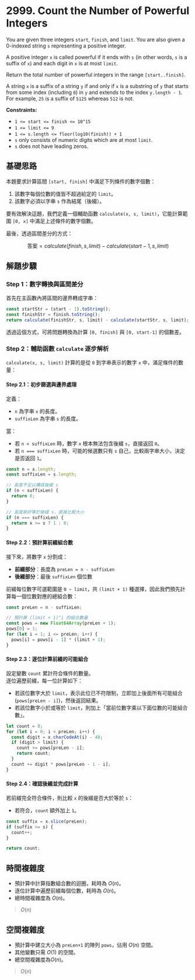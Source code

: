 # 2999. Count the Number of Powerful Integers

You are given three integers `start`, `finish`, and `limit`. 
You are also given a 0-indexed string `s` representing a positive integer.

A positive integer `x` is called powerful if it ends with `s` 
(in other words, `s` is a suffix of `x`) and each digit in `x` is at most `limit`.

Return the total number of powerful integers in the range `[start..finish]`.

A string `x` is a suffix of a string `y` if and only if `x` is a substring of `y` 
that starts from some index (including `0`) in `y` and extends to the index `y.length - 1`. 
For example, `25` is a suffix of `5125` whereas `512` is not.

**Constraints:**

- `1 <= start <= finish <= 10^15`
- `1 <= limit <= 9`
- `1 <= s.length <= floor(log10(finish)) + 1`
- `s` only consists of numeric digits which are at most `limit`.
- `s` does not have leading zeros.

## 基礎思路

本題要求計算區間 `[start, finish]` 中滿足下列條件的數字個數：

1. 該數字每個位數的值皆不超過給定的 `limit`。
2. 該數字必須以字串 `s` 作為結尾（後綴）。

要有效解決這題，我們定義一個輔助函數 `calculate(x, s, limit)`，它能計算範圍 `[0, x]` 中滿足上述條件的數字個數。

最後，透過區間差分的方式：

$$
\text{答案} = calculate(finish, s, limit) - calculate(start - 1, s, limit)
$$

## 解題步驟

### Step 1：數字轉換與區間差分

首先在主函數內將區間的邊界轉成字串：

```typescript
const startStr = (start - 1).toString();
const finishStr = finish.toString();
return calculate(finishStr, s, limit) - calculate(startStr, s, limit);
```

透過這個方式，可將問題轉換為計算 `[0, finish]` 與 `[0, start-1]` 的個數差。

### Step 2：輔助函數 `calculate` 逐步解析

`calculate(x, s, limit)` 計算的是從 `0` 到字串表示的數字 `x` 中，滿足條件的數量：

#### Step 2.1：初步篩選與邊界處理

定義：

- `n` 為字串 `x` 的長度。
- `suffixLen` 為字串 `s` 的長度。

當：

- 若 `n < suffixLen` 時，數字 `x` 根本無法包含後綴 `s`，直接返回 `0`。
- 若 `n === suffixLen` 時，可能的候選數只有 `s` 自己，比較兩字串大小，決定是否返回 `1`。

```typescript
const n = x.length;
const suffixLen = s.length;

// 長度不足以構成後綴 s
if (n < suffixLen) {
  return 0;
}

// 長度剛好等於後綴 s，直接比較大小
if (n === suffixLen) {
  return x >= s ? 1 : 0;
}
```

#### Step 2.2：預計算前綴組合數

接下來，將數字 `x` 分割成：

- **前綴部分**：長度為 `preLen = n - suffixLen`
- **後綴部分**：最後 `suffixLen` 個位數

前綴每位數字可選範圍是 `0 ~ limit`，共 `(limit + 1)` 種選擇，因此我們預先計算每一個位數對應的總組合數：

```typescript
const preLen = n - suffixLen;

// 預計算 (limit + 1)^i 的組合數量
const pows = new Float64Array(preLen + 1);
pows[0] = 1;
for (let i = 1; i <= preLen; i++) {
  pows[i] = pows[i - 1] * (limit + 1);
}
```

#### Step 2.3：逐位計算前綴的可能組合

設定變數 `count` 累計符合條件的數量。  
逐位遍歷前綴，每一位計算如下：

- 若該位數字大於 `limit`，表示此位已不符限制，立即加上後面所有可能組合 (`pows[preLen - i]`)，然後返回結果。
- 若該位數字小於或等於 `limit`，則加上「當前位數字乘以下面位數的可能組合數」。

```typescript
let count = 0;
for (let i = 0; i < preLen; i++) {
  const digit = x.charCodeAt(i) - 48;
  if (digit > limit) {
    count += pows[preLen - i];
    return count;
  }
  count += digit * pows[preLen - 1 - i];
}
```

#### Step 2.4：確認後綴並完成計算

若前綴完全符合條件，則比較 `x` 的後綴是否大於等於 `s`：

- 若符合，`count` 額外加上 `1`。

```typescript
const suffix = x.slice(preLen);
if (suffix >= s) {
  count++;
}

return count;
```

## 時間複雜度

- 預計算中計算指數組合數的迴圈，耗時為 $O(n)$。
- 逐位計算中遍歷前綴每個位數，耗時為 $O(n)$。
- 總時間複雜度為 $O(n)$。

> $O(n)$


## 空間複雜度

- 預計算中建立大小為 `preLen+1` 的陣列 `pows`，佔用 $O(n)$ 空間。
- 其他變數只需 $O(1)$ 的空間。
- 總空間複雜度為$O(n)$。

> $O(n)$
